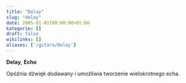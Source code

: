 ```yaml
---
title: "Delay"
slug: "delay"
date: 2005-01-01T00:00:00+01:00
kategorie: []
draft: false
wikilinks: []
aliases: ['/gitara/Delay']
---
```

**Delay**, **Echo**

Opóźnia dźwięk dodawany i umożliwia tworzenie wielokrotnego echa.